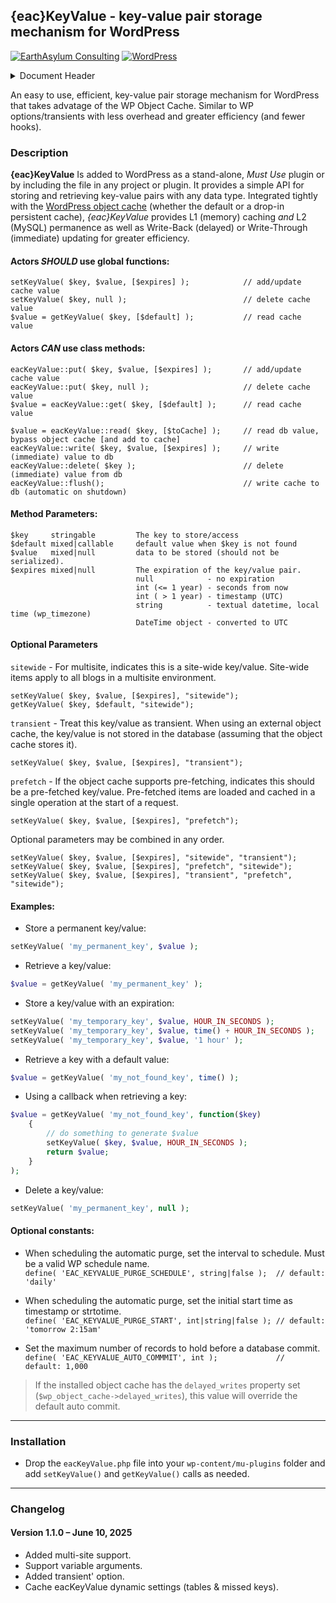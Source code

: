 ## {eac}KeyValue - key-value pair storage mechanism for WordPress
[![EarthAsylum Consulting](https://img.shields.io/badge/EarthAsylum-Consulting-0?&labelColor=6e9882&color=707070)](https://earthasylum.com/)
[![WordPress](https://img.shields.io/badge/WordPress-Plugins-grey?logo=wordpress&labelColor=blue)](https://wordpress.org/plugins/search/EarthAsylum/)


<details><summary>Document Header</summary>

Plugin URI:             https://github.com/EarthAsylum/eacKeyValue  
Author:                 [EarthAsylum Consulting](https://www.earthasylum.com)  
Stable tag:             1.1.0  
Last Updated:           09-Jun-2025  
Requires at least:      5.8  
Tested up to:           6.8  
Requires PHP:           8.1  
Contributors:           [earthasylum](https://github.com/earthasylum),[kevinburkholder](https://profiles.wordpress.org/kevinburkholder)  
License:                GPLv3 or later  
License URI:            https://www.gnu.org/licenses/gpl.html  
GitHub URI:             https://github.com/EarthAsylum/eacKeyValue  

</details>

An easy to use, efficient, key-value pair storage mechanism for WordPress that takes advatage of the WP Object Cache.
Similar to WP options/transients with less overhead and greater efficiency (and fewer hooks).

### Description

**{eac}KeyValue** Is added to WordPress as a stand-alone, *Must Use* plugin or by including the file in any project or plugin. It provides a simple API for storing and retrieving key-value pairs with any data type. Integrated tightly with the [WordPress object cache](https://developer.wordpress.org/reference/classes/wp_object_cache/) (whether the default or a drop-in persistent cache), _{eac}KeyValue_ provides L1 (memory) caching _and_ L2 (MySQL) permanence as well as Write-Back (delayed) or Write-Through (immediate) updating for greater efficiency.

#### Actors *SHOULD* use global functions:

    setKeyValue( $key, $value, [$expires] );            // add/update cache value
    setKeyValue( $key, null );                          // delete cache value
    $value = getKeyValue( $key, [$default] );           // read cache value

#### Actors *CAN* use class methods:

    eacKeyValue::put( $key, $value, [$expires] );       // add/update cache value
    eacKeyValue::put( $key, null );                     // delete cache value
    $value = eacKeyValue::get( $key, [$default] );      // read cache value

    $value = eacKeyValue::read( $key, [$toCache] );     // read db value, bypass object cache [and add to cache]
    eacKeyValue::write( $key, $value, [$expires] );     // write (immediate) value to db
    eacKeyValue::delete( $key );                        // delete (immediate) value from db
    eacKeyValue::flush();                               // write cache to db (automatic on shutdown)

#### Method Parameters:

    $key     stringable         The key to store/access
    $default mixed|callable     default value when $key is not found
    $value   mixed|null         data to be stored (should not be serialized).
    $expires mixed|null         The expiration of the key/value pair.
                                null            - no expiration
                                int (<= 1 year) - seconds from now
                                int ( > 1 year) - timestamp (UTC)
                                string          - textual datetime, local time (wp_timezone)
                                DateTime object - converted to UTC

#### Optional Parameters

`sitewide` - For multisite, indicates this is a site-wide key/value. Site-wide items apply to all blogs in a multisite environment.

    setKeyValue( $key, $value, [$expires], "sitewide");
    getKeyValue( $key, $default, "sitewide");

`transient` - Treat this key/value as transient. When using an external object cache, the key/value is not stored in the database (assuming that the object cache stores it).

    setKeyValue( $key, $value, [$expires], "transient");

`prefetch` - If the object cache supports pre-fetching, indicates this should be a pre-fetched key/value. Pre-fetched items are loaded and cached in a single operation at the start of a request.

    setKeyValue( $key, $value, [$expires], "prefetch");
    
Optional parameters may be combined in any order.

    setKeyValue( $key, $value, [$expires], "sitewide", "transient");
    setKeyValue( $key, $value, [$expires], "prefetch", "sitewide");
    setKeyValue( $key, $value, [$expires], "transient", "prefetch", "sitewide");
    
#### Examples:

+   Store a permanent key/value:
```php
setKeyValue( 'my_permanent_key', $value );
```

+   Retrieve a key/value:
```php
$value = getKeyValue( 'my_permanent_key' );
```

+   Store a key/value with an expiration:
```php
setKeyValue( 'my_temporary_key', $value, HOUR_IN_SECONDS );
setKeyValue( 'my_temporary_key', $value, time() + HOUR_IN_SECONDS );
setKeyValue( 'my_temporary_key', $value, '1 hour' );
```

+   Retrieve a key with a default value:
```php
$value = getKeyValue( 'my_not_found_key', time() );
```

+   Using a callback when retrieving a key:
```php
$value = getKeyValue( 'my_not_found_key', function($key)
    {
        // do something to generate $value
        setKeyValue( $key, $value, HOUR_IN_SECONDS );
        return $value;
    }
);
```

+   Delete a key/value:
```php
setKeyValue( 'my_permanent_key', null );
```

#### Optional constants:

+   When scheduling the automatic purge, set the interval to schedule. Must be a valid WP schedule name.  
`define( 'EAC_KEYVALUE_PURGE_SCHEDULE', string|false );  // default: 'daily'`  

+   When scheduling the automatic purge, set the initial start time as timestamp or strtotime.  
`define( 'EAC_KEYVALUE_PURGE_START', int|string|false ); // default: 'tomorrow 2:15am'`  

+   Set the maximum number of records to hold before a database commit.  
`define( 'EAC_KEYVALUE_AUTO_COMMMIT', int );             //  default: 1,000`  

>   If the installed object cache has the `delayed_writes` property set (`$wp_object_cache->delayed_writes`), this value will override the default auto commit.

- - -

### Installation

+   Drop the `eacKeyValue.php` file into your `wp-content/mu-plugins` folder and add `setKeyValue()` and `getKeyValue()` calls as needed.

- - -

### Changelog

#### Version 1.1.0 – June 10, 2025

+   Added multi-site support.
+   Support variable arguments.
+   Added transient' option.
+   Cache eacKeyValue dynamic settings (tables & missed keys).
